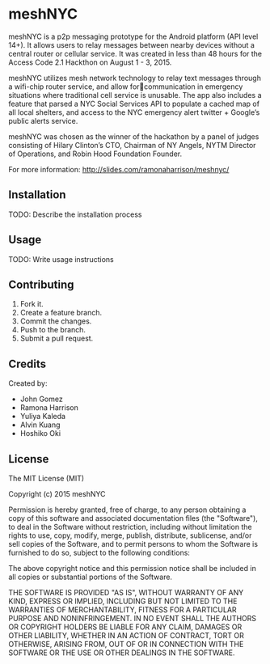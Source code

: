 # meshNYC

meshNYC is a p2p messaging prototype for the Android platform (API level 14+). It allows users to relay messages between nearby devices without a central router or cellular service. It was created in less than 48 hours for the Access Code 2.1 Hackthon on August 1 - 3, 2015.

meshNYC utilizes mesh network technology to relay text messages through a wifi-chip router service, and allow forcommunication in emergency situations where traditional cell service is unusable. The app also includes a feature that parsed a NYC Social Services API to populate a cached map of all local shelters, and access to the NYC emergency alert twitter + Google’s public alerts service. 

meshNYC was chosen as the winner of the hackathon by a panel of judges consisting of Hilary Clinton’s CTO, Chairman of NY Angels, NYTM Director of Operations, and Robin Hood Foundation Founder.

For more information: http://slides.com/ramonaharrison/meshnyc/



## Installation

TODO: Describe the installation process

## Usage

TODO: Write usage instructions

## Contributing

1. Fork it.
2. Create a feature branch.
3. Commit the changes.
4. Push to the branch.
5. Submit a pull request.

## Credits

Created by:

 * John Gomez
 * Ramona Harrison
 * Yuliya Kaleda
 * Alvin Kuang
 * Hoshiko Oki

## License

The MIT License (MIT)

Copyright (c) 2015 meshNYC

Permission is hereby granted, free of charge, to any person obtaining a copy
of this software and associated documentation files (the "Software"), to deal
in the Software without restriction, including without limitation the rights
to use, copy, modify, merge, publish, distribute, sublicense, and/or sell
copies of the Software, and to permit persons to whom the Software is
furnished to do so, subject to the following conditions:

The above copyright notice and this permission notice shall be included in all
copies or substantial portions of the Software.

THE SOFTWARE IS PROVIDED "AS IS", WITHOUT WARRANTY OF ANY KIND, EXPRESS OR
IMPLIED, INCLUDING BUT NOT LIMITED TO THE WARRANTIES OF MERCHANTABILITY,
FITNESS FOR A PARTICULAR PURPOSE AND NONINFRINGEMENT. IN NO EVENT SHALL THE
AUTHORS OR COPYRIGHT HOLDERS BE LIABLE FOR ANY CLAIM, DAMAGES OR OTHER
LIABILITY, WHETHER IN AN ACTION OF CONTRACT, TORT OR OTHERWISE, ARISING FROM,
OUT OF OR IN CONNECTION WITH THE SOFTWARE OR THE USE OR OTHER DEALINGS IN THE
SOFTWARE.
